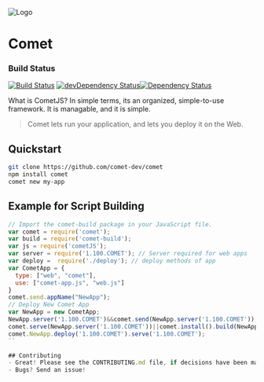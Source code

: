 ![Logo](https://raw.githubusercontent.com/mosesag0813/comet/master/resources/Drawing%20(1).png)
# Comet

### Build Status
[![Build Status](https://travis-ci.org/comet-dev/CometJS.svg?branch=master)](https://travis-ci.org/comet-dev/CometJS) [![devDependency Status](https://david-dm.org/comet-dev/comet/dev-status.svg)](https://david-dm.org/mosesag0813/comet#info=devDependencies)[![Dependency Status](https://david-dm.org/comet-dev/CometJS.svg)](https://david-dm.org/mosesag0813/comet)

What is CometJS? In simple terms, its an organized, simple-to-use framework. It is managable, and it is simple. 
> Comet lets run your application, and lets you deploy it on the Web.

## Quickstart

```sh
git clone https://github.com/comet-dev/comet
npm install comet
comet new my-app
```
## Example for Script Building
```js
// Import the comet-build package in your JavaScript file.
var comet = require('comet');
var build = require('comet-build');
var js = require('cometJS');
var server = require('1.100.COMET'); // Server required for web apps
var deploy =  require('./deploy'); // deploy methods of app
var CometApp = {
  type: ["web", "comet"],
  use: ["comet-app.js", "web.js"]
}
comet.send.appName("NewApp");
// Deploy New Comet App
var NewApp = new CometApp;
NewApp.server('1.100.COMET')&&comet.send(NewApp.server('1.100.COMET'));
comet.serve(NewApp.server('1.100.COMET'))||comet.install().build(NewApp);
comet.NewApp.deploy('1.100.COMET').serve('1.100.COMET');
``

## Contributing
- Great! Please see the CONTRIBUTING.md file, if decisions have been made to add to this project.
- Bugs? Send an issue!

